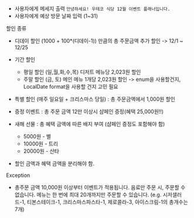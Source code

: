 - 사용자에게 메세지 출력
`안녕하세요! 우테코 식당 12월 이벤트 플래너입니다.`
- 사용자에게 예상 방문 날짜 입력 (1~31)

할인 종류
- 디데이 할인 (1000 + 100*(디데이-1)) 만큼의 총 주문금액 추가 할인 -> 12/1 ~ 12/25
- 기간 할인
  - 평일 할인 (일,월,화,수,목) 디저트 메뉴당 2,023원 할인
  - 주말 할인 (금, 토) 메인 메뉴 1개당 2,023원 할인
      -> enum을 사용할건지, LocalDate format을 사용할 건지 고민 필요
- 특별 할인 (매주 일요일 + 크리스마스 당일) : 총 주문금액에서 1,000원 할인
- 증정 이벤트 : 총 주문 금액 12만 이상시 샴페인 증정(혜택 25,000원!!)
- 새해 선물 : 총 혜택 금액에 따른 배지 부여 (샴페인 증정도 포함해야 함)
  - 5000원 - 별
  - 10000원 - 트리
  - 20000원 - 산타

- 할인 금액과 혜택 금액을 분리해야 함.

Exception
- 총주문 금액 10,000원 이상부터 이벤트가 적용됩니다.
  음료만 주문 시, 주문할 수 없습니다.
  메뉴는 한 번에 최대 20개까지만 주문할 수 있습니다.
  (e.g. 시저샐러드-1, 티본스테이크-1, 크리스마스파스타-1, 제로콜라-3, 아이스크림-1의 총개수는 7개)
